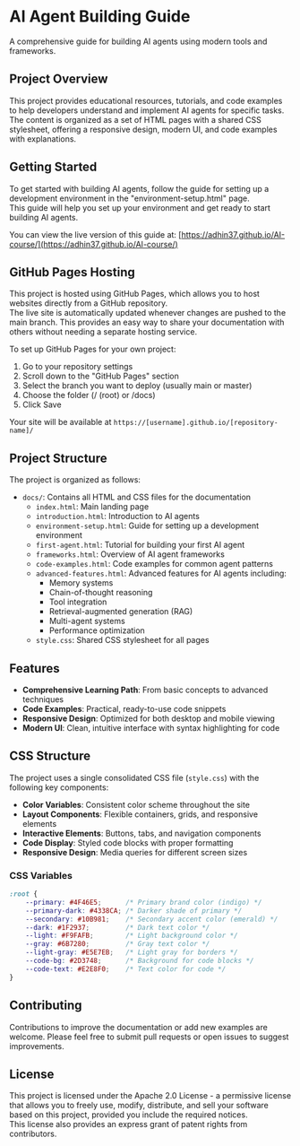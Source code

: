 # AI Agent Building Guide

A comprehensive guide for building AI agents using modern tools and frameworks.

## Project Overview

This project provides educational resources, tutorials, and code examples to help developers understand and implement AI agents for specific tasks.  
The content is organized as a set of HTML pages with a shared CSS stylesheet, offering a responsive design, modern UI, and code examples with explanations.

## Getting Started

To get started with building AI agents, follow the guide for setting up a development environment in the "environment-setup.html" page.  
This guide will help you set up your environment and get ready to start building AI agents.

You can view the live version of this guide at: [https://adhin37.github.io/AI-course/](https://adhin37.github.io/AI-course/)

## GitHub Pages Hosting

This project is hosted using GitHub Pages, which allows you to host websites directly from a GitHub repository.  
The live site is automatically updated whenever changes are pushed to the main branch. This provides an easy way to share your documentation with others without needing a separate hosting service.

To set up GitHub Pages for your own project:
1. Go to your repository settings
2. Scroll down to the "GitHub Pages" section
3. Select the branch you want to deploy (usually main or master)
4. Choose the folder (/ (root) or /docs)
5. Click Save

Your site will be available at `https://[username].github.io/[repository-name]/`

## Project Structure

The project is organized as follows:

- `docs/`: Contains all HTML and CSS files for the documentation
  - `index.html`: Main landing page
  - `introduction.html`: Introduction to AI agents
  - `environment-setup.html`: Guide for setting up a development environment
  - `first-agent.html`: Tutorial for building your first AI agent
  - `frameworks.html`: Overview of AI agent frameworks
  - `code-examples.html`: Code examples for common agent patterns
  - `advanced-features.html`: Advanced features for AI agents including:
    - Memory systems
    - Chain-of-thought reasoning
    - Tool integration
    - Retrieval-augmented generation (RAG)
    - Multi-agent systems
    - Performance optimization
  - `style.css`: Shared CSS stylesheet for all pages

## Features

- **Comprehensive Learning Path**: From basic concepts to advanced techniques
- **Code Examples**: Practical, ready-to-use code snippets
- **Responsive Design**: Optimized for both desktop and mobile viewing
- **Modern UI**: Clean, intuitive interface with syntax highlighting for code

## CSS Structure

The project uses a single consolidated CSS file (`style.css`) with the following key components:

- **Color Variables**: Consistent color scheme throughout the site
- **Layout Components**: Flexible containers, grids, and responsive elements
- **Interactive Elements**: Buttons, tabs, and navigation components
- **Code Display**: Styled code blocks with proper formatting
- **Responsive Design**: Media queries for different screen sizes

### CSS Variables

```css
:root {
    --primary: #4F46E5;      /* Primary brand color (indigo) */
    --primary-dark: #4338CA; /* Darker shade of primary */
    --secondary: #10B981;    /* Secondary accent color (emerald) */
    --dark: #1F2937;         /* Dark text color */
    --light: #F9FAFB;        /* Light background color */
    --gray: #6B7280;         /* Gray text color */
    --light-gray: #E5E7EB;   /* Light gray for borders */
    --code-bg: #2D3748;      /* Background for code blocks */
    --code-text: #E2E8F0;    /* Text color for code */
}
```

## Contributing

Contributions to improve the documentation or add new examples are welcome. Please feel free to submit pull requests or open issues to suggest improvements.

## License

This project is licensed under the Apache 2.0 License - a permissive license that allows you to freely use, modify, distribute, and sell your software based on this project, provided you include the required notices.  
This license also provides an express grant of patent rights from contributors.
